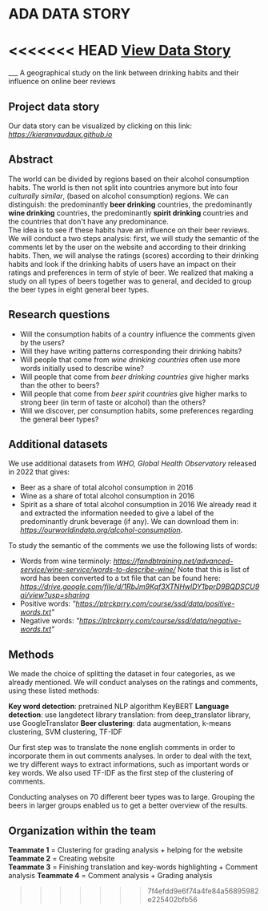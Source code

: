 # ADA DATA STORY

<<<<<<< HEAD
[View Data Story](https://constig.github.io/beer-data-story/)
=======
___ A geographical study on the link between drinking habits and their influence on online beer reviews

## Project data story

Our data story can be visualized by clicking on this link:  
*https://kieranvaudaux.github.io*


## Abstract 

The world can be divided by regions based on their alcohol consumption habits. The world is then not split into countries 
anymore but into four *culturally similar*, (based on alcohol consumption) regions. We can distinguish: the predominantly
**beer drinking** countries, the predominantly **wine drinking** countries, the predominantly **spirit drinking** 
countries and the countries that don't have any predominance. \
The idea is to see if these habits have an influence on their beer reviews. We will conduct a two steps analysis: first, 
we will study the semantic of the comments let by the user on the website and according to their drinking habits. 
Then, we will analyse the ratings (scores) according to their drinking habits and look if the drinking habits of users
have an impact on their ratings and preferences in term of style of beer.
We realized that making a study on all types of beers together was to general, and decided to group the beer types in eight general beer types.

## Research questions

* Will the consumption habits of a country influence the comments given by the users?
* Will they have writing patterns corresponding their drinking habits? 
* Will people that come from *wine drinking countries* often use more words initially used to describe wine? 
* Will people that come from *beer drinking countries* give higher marks than the other to beers?
* Will people  that come from *beer spirit countries* give higher marks to strong beer (in term of taste or
alcohol) than the others?
* Will we discover, per consumption habits, some preferences regarding the general beer types?

## Additional datasets

We use additional datasets from *WHO, Global Health Observatory* released in 2022 that gives:
*  Beer as a share of total alcohol consumption in 2016
*  Wine as a share of total alcohol consumption in 2016
*  Spirit as a share of total alcohol consumption in 2016
We already read it and extracted the information needed to give a label of the predominantly drunk beverage (if any).
We can download them in: *https://ourworldindata.org/alcohol-consumption*.

To study the semantic of the comments we use the following lists of words:
* Words from wine terminoly: *https://fandbtraining.net/advanced-service/wine-service/words-to-describe-wine/* Note that this is list of word has been converted to a txt file that can be found here:
*https://drive.google.com/file/d/1RbJm9Kqf3XTNHwlDY1bprD9BQDSCU9ai/view?usp=sharing*
* Positive words: *"https://ptrckprry.com/course/ssd/data/positive-words.txt"*
* Negative words: *"https://ptrckprry.com/course/ssd/data/negative-words.txt"*

## Methods

We made the choice of splitting the dataset in four categories, as we already mentioned. We will conduct analyses on the ratings and comments, using these listed methods:

**Key word detection**: pretrained NLP algorithm KeyBERT
**Language detection**: use langdetect library translation: from deep_translator library, use GoogleTranslator
**Beer clustering**: data augmentation, k-means clustering, SVM clustering, TF-IDF

Our first step was to translate the none english comments in order to incorporate them in out comments analyses. In order to deal with the text, we try different ways to extract informations, such as important words or key words. We also used TF-IDF as the first step of the clustering of comments. 

Conducting analyses on 70 different beer types was to large. Grouping the beers in larger groups enabled us to get a better overview of the results. 

## Organization within the team

**Teammate 1** = Clustering for grading analysis + helping for the website  
**Teammate 2** = Creating website  
**Teammate 3** = Finishing translation and key-words highlighting  + Comment analysis 
**Teammate 4** = Comment analysis + Grading analysis  
>>>>>>> 7f4efdd9e6f74a4fe84a56895982e225402bfb56
